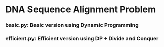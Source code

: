 # DNA Sequence Alignment Problem

### basic.py: Basic version using Dynamic Programming
### efficient.py: Efficient version using DP + Divide and Conquer
